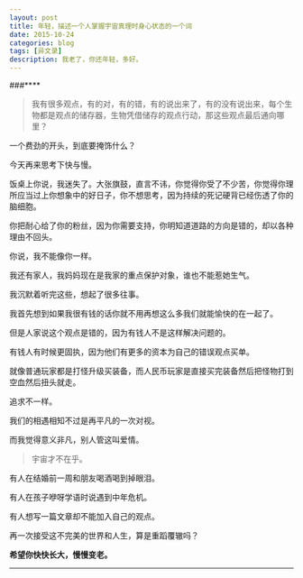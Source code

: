 ```yaml
---
layout: post
title: 年轻，描述一个人掌握宇宙真理时身心状态的一个词
date: 2015-10-24
categories: blog
tags: [异文录]
description: 我老了，你还年轻，多好。
---
```


###****

>我有很多观点，有的对，有的错，有的说出来了，有的没有说出来，每个生物都是观点的储存器，生物凭借储存的观点行动，那这些观点最后通向哪里？

一个费劲的开头，到底要掩饰什么？

今天再来思考下快与慢。

饭桌上你说，我迷失了。大张旗鼓，直言不讳，你觉得你受了不少苦，你觉得你理所应当过上你想象中的好日子，你不想思考，因为持续的死记硬背已经伤透了你的脑细胞。

你把耐心给了你的粉丝，因为你需要支持，你明知道道路的方向是错的，却以各种理由不回头。

你说，我不能像你一样。

我还有家人，我妈妈现在是我家的重点保护对象，谁也不能惹她生气。

我沉默着听完这些，想起了很多往事。

我首先想到如果我很有钱的话你就不用再想这么多我们就能愉快的在一起了。

但是人家说这个观点是错的，因为有钱人不是这样解决问题的。

有钱人有时候更固执，因为他们有更多的资本为自己的错误观点买单。

就像普通玩家都是打怪升级买装备，而人民币玩家是直接买完装备然后把怪物打到空血然后扭头就走。

追求不一样。

我们的相遇相知不过是再平凡的一次对视。

而我觉得意义非凡，别人管这叫爱情。

>宇宙才不在乎。

有人在结婚前一周和朋友喝酒喝到掉眼泪。

有人在孩子咿呀学语时说遇到中年危机。

有人想写一篇文章却不能加入自己的观点。

再一次接受这不完美的世界和人生，算是重蹈覆辙吗？

**希望你快快长大，慢慢变老。**

----


